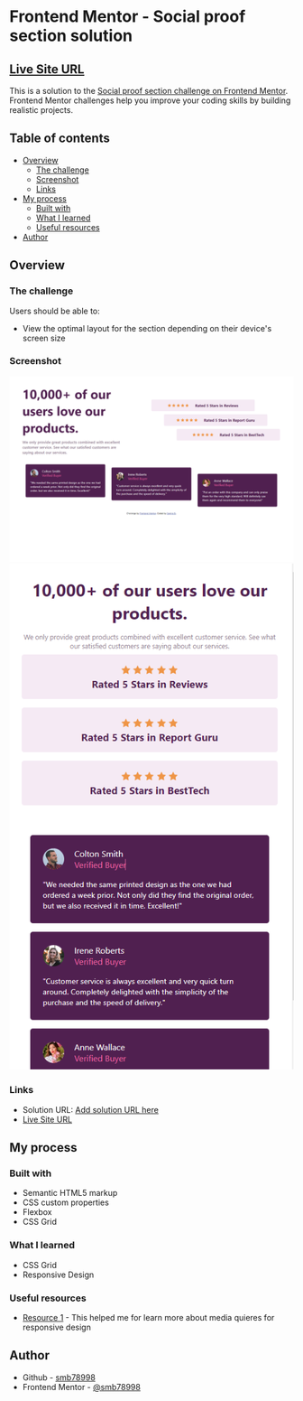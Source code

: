 # Frontend Mentor - Social proof section solution
## [Live Site URL](https://smb78998.github.io/p_fm_social-proof-section-master/)

This is a solution to the [Social proof section challenge on Frontend Mentor](https://www.frontendmentor.io/challenges/social-proof-section-6e0qTv_bA). Frontend Mentor challenges help you improve your coding skills by building realistic projects. 

## Table of contents

- [Overview](#overview)
  - [The challenge](#the-challenge)
  - [Screenshot](#screenshot)
  - [Links](#links)
- [My process](#my-process)
  - [Built with](#built-with)
  - [What I learned](#what-i-learned)
  - [Useful resources](#useful-resources)
- [Author](#author)


## Overview

### The challenge

Users should be able to:

- View the optimal layout for the section depending on their device's screen size

### Screenshot

<img src="screenshots/Screenshot.png" href="screenshots/Screenshot.png">
<img src="screenshots/ScreenshotMobile.png" href="screenshots/ScreenshotMobile.png">


### Links

- Solution URL: [Add solution URL here](https://your-solution-url.com)
- [Live Site URL](https://smb78998.github.io/p_fm_social-proof-section-master/)

## My process

### Built with

- Semantic HTML5 markup
- CSS custom properties
- Flexbox
- CSS Grid


### What I learned

- CSS Grid
- Responsive Design


### Useful resources

- [Resource 1](https://www.youtube.com/playlist?list=PL4cUxeGkcC9g9Vh9MAA-XKnfJsWZnPZFw) - This helped me for learn more about media quieres for responsive design



## Author

- Github - [smb78998](https://github.com/smb78998)
- Frontend Mentor - [@smb78998](https://www.frontendmentor.io/profile/smb78998)


